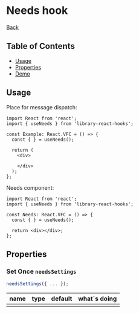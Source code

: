 # Needs hook

[comment]: <> (description)

[comment]: <> (image)

[Back](https://github.com/Ann2827/library-react-hooks/blob/main/README.md)

## Table of Contents

- [Usage](#usage)
- [Properties](#properties)
- [Demo](https://ann2827.github.io/library-react-hooks/needs)

## Usage <a name = "usage"></a>

Place for message dispatch:

```tsx
import React from 'react';
import { useNeeds } from 'library-react-hooks';

const Example: React.VFC = () => {
  const { } = useNeeds();

  return (
    <div>

    </div>
  );
};
```

Needs component:

```tsx
import React from 'react';
import { useNeeds } from 'library-react-hooks';

const Needs: React.VFC = () => {
  const { } = useNeeds();

  return <div></div>;
};
```

## Properties <a name = "properties"></a>

### Set Once `needsSettings`

```ts
needsSettings({ ... });
```

| name | type | default | what`s doing |
| ------ | ------ | ------ | ------ |
|  |  |  |  |
